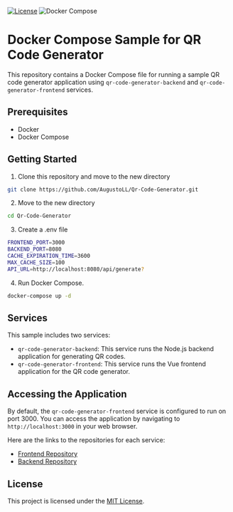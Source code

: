 [![License](https://img.shields.io/badge/License-MIT-blue?style=for-the-badge)](https://opensource.org/licenses/MIT)
![Docker Compose](https://img.shields.io/badge/docker-compose?style=for-the-badge&logo=docker&logoColor=%23f45283&color=%230898e8)


# Docker Compose Sample for QR Code Generator

This repository contains a Docker Compose file for running a sample QR code generator application using `qr-code-generator-backend` and `qr-code-generator-frontend` services. 

## Prerequisites

- Docker
- Docker Compose

## Getting Started

1. Clone this repository and move to the new directory
```sh
git clone https://github.com/AugustoLL/Qr-Code-Generator.git
```
2. Move to the new directory
```sh
cd Qr-Code-Generator
```
3. Create a .env file
```sh
FRONTEND_PORT=3000
BACKEND_PORT=8080
CACHE_EXPIRATION_TIME=3600
MAX_CACHE_SIZE=100
API_URL=http://localhost:8080/api/generate?
```
4. Run Docker Compose.
```sh
docker-compose up -d
```

## Services

This sample includes two services:

- `qr-code-generator-backend`: This service runs the Node.js backend application for generating QR codes.
- `qr-code-generator-frontend`: This service runs the Vue frontend application for the QR code generator.

## Accessing the Application

By default, the `qr-code-generator-frontend` service is configured to run on port 3000. You can access the application by navigating to `http://localhost:3000` in your web browser.


Here are the links to the repositories for each service:

- [Frontend Repository](https://github.com/AugustoLL/Qr-Code-Generator-Frontend)
- [Backend Repository](https://github.com/AugustoLL/Qr-Code-Generator-Backend)

## License

This project is licensed under the [MIT License](LICENSE).